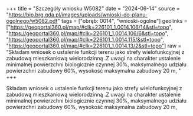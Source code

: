 +++
title = "Szczegóły wniosku W5082"
date = "2024-06-14"
source = "https://bip.brg.gda.pl/images/uploads/wnioski-do-planu-ogolnego/w5082.pdf"
tags = ["obręb: 0014", "wnioski-ogolne"]
geolinks = ["https://geoportal360.pl/map/#clk=226101_1.0014.106/14&stl=topo", "https://geoportal360.pl/map/#clk=226101_1.0014.106/6&stl=topo", "https://geoportal360.pl/map/#clk=226101_1.0014.115/&stl=topo", "https://geoportal360.pl/map/#clk=226101_1.0014.13/2&stl=topo"]
raw = "Składam wniosek o ustalenie funkcji terenu jako strefy wielofunkcyjnej z zabudową mieszkaniową wielorodzinną .Z uwagi na charakter ustalenie minimalnej powierzchni biologicznie czynnej 30%, maksymalnego udziału powierzchni zabudowy 60%, wysokość maksymalna zabudowy 20 m, "
+++

Składam wniosek o ustalenie funkcji terenu jako strefy wielofunkcyjnej z zabudową
mieszkaniową wielorodzinną .Z uwagi na charakter ustalenie minimalnej powierzchni
biologicznie czynnej 30%, maksymalnego udziału powierzchni zabudowy 60%, wysokość
maksymalna zabudowy 20 m,



